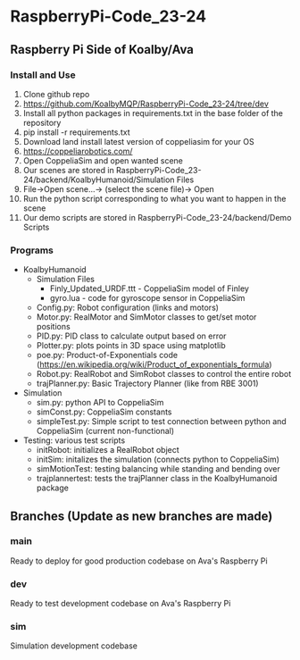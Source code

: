 # RaspberryPi-Code_23-24
## Raspberry Pi Side of Koalby/Ava

### Install and Use
1. Clone github repo
  1. https://github.com/KoalbyMQP/RaspberryPi-Code_23-24/tree/dev
1. Install all python packages in requirements.txt in the base folder of the repository
  1. pip install -r requirements.txt
1. Download land install latest version of coppeliasim for your OS
  1. https://coppeliarobotics.com/
1. Open CoppeliaSim and open wanted scene
  1. Our scenes are stored in RaspberryPi-Code_23-24/backend/KoalbyHumanoid/Simulation Files
  1. File→Open scene...→ (select the scene file)→ Open
1. Run the python script corresponding to what you want to happen in the scene
  1. Our demo scripts are stored in RaspberryPi-Code_23-24/backend/Demo Scripts

### Programs
- KoalbyHumanoid
  - Simulation Files
    - Finly_Updated_URDF.ttt - CoppeliaSim model of Finley
    - gyro.lua - code for gyroscope sensor in CoppeliaSim
  - Config.py: Robot configuration (links and motors)
  - Motor.py: RealMotor and SimMotor classes to get/set motor positions
  - PID.py: PID class to calculate output based on error
  - Plotter.py: plots points in 3D space using matplotlib
  - poe.py: Product-of-Exponentials code (https://en.wikipedia.org/wiki/Product_of_exponentials_formula)
  - Robot.py: RealRobot and SimRobot classes to control the entire robot
  - trajPlanner.py: Basic Trajectory Planner (like from RBE 3001)
- Simulation
  - sim.py: python API to CoppeliaSim
  - simConst.py: CoppeliaSim constants
  - simpleTest.py: Simple script to test connection between python and CoppeliaSim (current non-functional)
- Testing: various test scripts
  - initRobot: initializes a RealRobot object
  - initSim: initalizes the simulation (connects python to CoppeliaSim)
  - simMotionTest: testing balancing while standing and bending over
  - trajplannertest: tests the trajPlanner class in the KoalbyHumanoid package

## Branches (Update as new branches are made)
### main
Ready to deploy for good production codebase on Ava's Raspberry Pi
### dev
Ready to test development codebase on Ava's Raspberry Pi
### sim
Simulation development codebase
